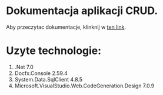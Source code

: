# **Dokumentacja aplikacji CRUD**.
Aby przeczytac dokumentacje, klinknij w [ten link](api/index.html).
# **Uzyte technologie**:

1. .Net 7.0
2. Docfx.Console 2.59.4
3. System.Data.SqlClient 4.8.5
4. Microsoft.VisualStudio.Web.CodeGeneration.Design 7.0.9

